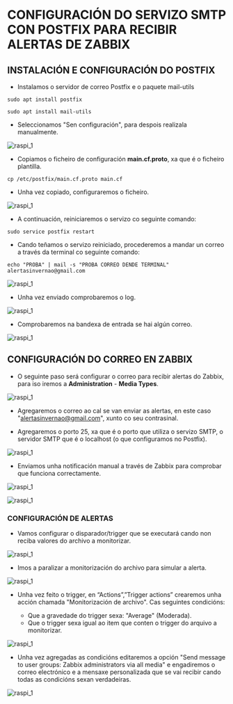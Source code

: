 # CONFIGURACIÓN DO SERVIZO SMTP CON POSTFIX PARA RECIBIR ALERTAS DE ZABBIX

## INSTALACIÓN E CONFIGURACIÓN DO POSTFIX


- Instalamos o servidor de correo Postfix e o paquete mail-utils

`sudo apt install postfix`

`sudo apt install mail-utils`

- Seleccionamos "Sen configuración", para despois realizala manualmente.  

![raspi_1](doc/img/imaxes-alertas/alertas1.png)

- Copiamos o ficheiro de configuración **main.cf.proto**, xa que é o ficheiro plantilla.

`cp /etc/postfix/main.cf.proto main.cf`

- Unha vez copiado, configuraremos o ficheiro.

![raspi_1](doc/img/imaxes-alertas/alertas3.png)

- A continuación, reiniciaremos o servizo co seguinte comando:

`sudo service postfix restart`

- Cando teñamos o servizo reiniciado, procederemos a mandar un correo a través da terminal co seguinte comando:

`echo "PROBA" | mail -s "PROBA CORREO DENDE TERMINAL" alertasinvernao@gmail.com`

![raspi_1](doc/img/imaxes-alertas/alertas4.png)

- Unha vez enviado comprobaremos o log.

![raspi_1](doc/img/imaxes-alertas/alertas4.1.png)

- Comprobaremos na bandexa de entrada se hai algún correo.

![raspi_1](doc/img/imaxes-alertas/alertas5.png)


## CONFIGURACIÓN DO CORREO EN ZABBIX

- O seguinte paso será configurar o correo para recibir alertas do Zabbix, para iso iremos a **Administration** - **Media Types**.

![raspi_1](doc/img/imaxes-alertas/alertas6.png)

- Agregaremos o correo ao cal se van enviar as alertas, en este caso "alertasinvernao@gmail.com", xunto co seu contrasinal.

- Agregaremos o porto 25, xa que é o porto que utiliza o servizo SMTP, o servidor SMTP que é o localhost (o que configuramos no Postfix).

![raspi_1](doc/img/imaxes-alertas/alertas7.png)

- Enviamos unha notificación manual a través de Zabbix para comprobar que funciona correctamente.

![raspi_1](doc/img/imaxes-alertas/alertas9.png)

![raspi_1](doc/img/imaxes-alertas/alertas10.png)


### CONFIGURACIÓN DE ALERTAS

- Vamos configurar o disparador/trigger que se executará cando non reciba valores do archivo a monitorizar.

![raspi_1](doc/img/imaxes-alertas/alertas11.png)

- Imos a paralizar a monitorización do archivo para simular a alerta.

![raspi_1](doc/img/imaxes-alertas/alertas13.png)

- Unha vez feito o trigger, en “Actions”,”Trigger actions” crearemos unha acción chamada "Monitorización de archivo". Cas seguintes condicións:

    - Que a gravedade do trigger sexa: "Average" (Moderada).
    - Que o trigger sexa igual ao item que conten o trigger do arquivo a monitorizar.

![raspi_1](doc/img/imaxes-alertas/alertas12.png)
   
- Unha vez agregadas as condicións editaremos a opción "Send message to user groups: Zabbix administrators via all media" e engadiremos o correo electrónico e a mensaxe personalizada que se vai recibir cando todas as condicións sexan verdadeiras.

![raspi_1](doc/img/imaxes-alertas/alertas14.png)



